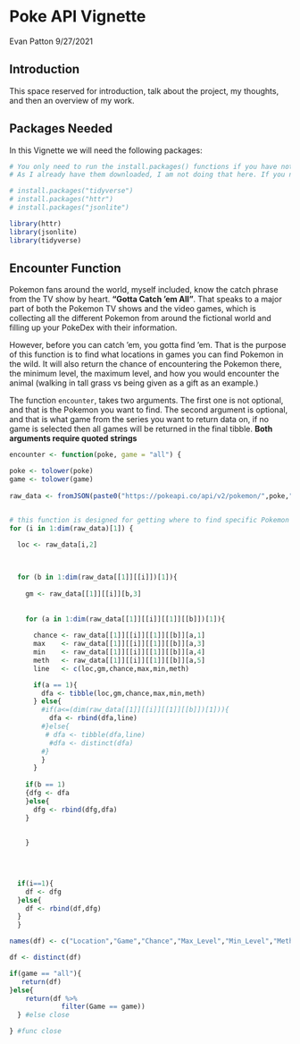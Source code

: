 Poke API Vignette
================
Evan Patton
9/27/2021

## Introduction

This space reserved for introduction, talk about the project, my
thoughts, and then an overview of my work.

## Packages Needed

In this Vignette we will need the following packages:

``` r
# You only need to run the install.packages() functions if you have not already downloaded the packages. 
# As I already have them downloaded, I am not doing that here. If you need to, copy and paste the line needed, without the #, into your console and run.

# install.packages("tidyverse")
# install.packages("httr")
# install.packages("jsonlite")

library(httr)
library(jsonlite)
library(tidyverse)
```

## Encounter Function

Pokemon fans around the world, myself included, know the catch phrase
from the TV show by heart. **“Gotta Catch ’em All”**. That speaks to a
major part of both the Pokemon TV shows and the video games, which is
collecting all the different Pokemon from around the fictional world and
filling up your PokeDex with their information.

However, before you can catch ’em, you gotta find ’em. That is the
purpose of this function is to find what locations in games you can find
Pokemon in the wild. It will also return the chance of encountering the
Pokemon there, the minimum level, the maximum level, and how you would
encounter the animal (walking in tall grass vs being given as a gift as
an example.)

The function `encounter`, takes two arguments. The first one is not
optional, and that is the Pokemon you want to find. The second argument
is optional, and that is what game from the series you want to return
data on, if no game is selected then all games will be returned in the
final tibble. **Both arguments require quoted strings**

``` r
encounter <- function(poke, game = "all") {

poke <- tolower(poke)
game <- tolower(game)
  
raw_data <- fromJSON(paste0("https://pokeapi.co/api/v2/pokemon/",poke,"/encounters"), flatten = TRUE)


# this function is designed for getting where to find specific Pokemon
for (i in 1:dim(raw_data)[1]) {
  
  loc <- raw_data[i,2]
  


  for (b in 1:dim(raw_data[[1]][[i]])[1]){
    
    gm <- raw_data[[1]][[i]][b,3]
    
    
    for (a in 1:dim(raw_data[[1]][[i]][[1]][[b]])[1]){
      
      chance <- raw_data[[1]][[i]][[1]][[b]][a,1]
      max    <- raw_data[[1]][[i]][[1]][[b]][a,3]
      min    <- raw_data[[1]][[i]][[1]][[b]][a,4]
      meth   <- raw_data[[1]][[i]][[1]][[b]][a,5]
      line   <- c(loc,gm,chance,max,min,meth)

      if(a == 1){
        dfa <- tibble(loc,gm,chance,max,min,meth)
      } else{
        #if(a<=(dim(raw_data[[1]][[i]][[1]][[b]])[1])){
          dfa <- rbind(dfa,line)
        #}else{
         # dfa <- tibble(dfa,line)
          #dfa <- distinct(dfa)
        #}
        }
      }
  
    if(b == 1)
    {dfg <- dfa
    }else{
      dfg <- rbind(dfg,dfa)
    }
    
    
    }
    

  

  if(i==1){
    df <- dfg
  }else{
    df <- rbind(df,dfg)
  }
  }

names(df) <- c("Location","Game","Chance","Max_Level","Min_Level","Method")

df <- distinct(df)

if(game == "all"){
   return(df)
}else{
    return(df %>%
             filter(Game == game))
  } #else close

} #func close
```
